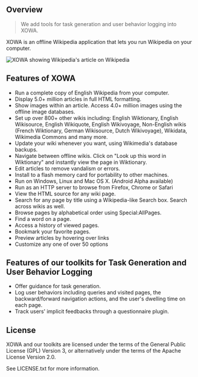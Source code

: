 ## Overview
>
> We add tools for task generation and user behavior logging into XOWA.
>

XOWA is an offline Wikipedia application that lets you run Wikipedia on your computer.

![XOWA showing Wikipedia's article on Wikipedia](resources/xowa.png)

## Features of XOWA
* Run a complete copy of English Wikipedia from your computer.
* Display 5.0+ million articles in full HTML formatting.
* Show images within an article. Access 4.0+ million images using the offline image databases.
* Set up over 800+ other wikis including: English Wiktionary, English Wikisource, English Wikiquote, English Wikivoyage, Non-English wikis (French Wiktionary, German Wikisource, Dutch Wikivoyage), Wikidata, Wikimedia Commons and many more.
* Update your wiki whenever you want, using Wikimedia's database backups.
* Navigate between offline wikis. Click on "Look up this word in Wiktionary" and instantly view the page in Wiktionary.
* Edit articles to remove vandalism or errors.    
* Install to a flash memory card for portability to other machines.
* Run on Windows, Linux and Mac OS X. (Android Alpha available)
* Run as an HTTP server to browse from Firefox, Chrome or Safari
* View the HTML source for any wiki page.
* Search for any page by title using a Wikipedia-like Search box. Search across wikis as well.
* Browse pages by alphabetical order using Special:AllPages.
* Find a word on a page.
* Access a history of viewed pages.
* Bookmark your favorite pages.
* Preview articles by hovering over links
* Customize any one of over 50 options

## Features of our toolkits for Task Generation and User Behavior Logging
* Offer guidance for task generation.
* Log user behaviors including queries and visited pages, the backward/forward navigation actions, and the user's dwelling time on each page.
* Track users' implicit feedbacks through a questionnaire plugin.


## License
XOWA and our toolkits are licensed under the terms of the General Public License (GPL) Version 3,
or alternatively under the terms of the Apache License Version 2.0.

See LICENSE.txt for more information.

